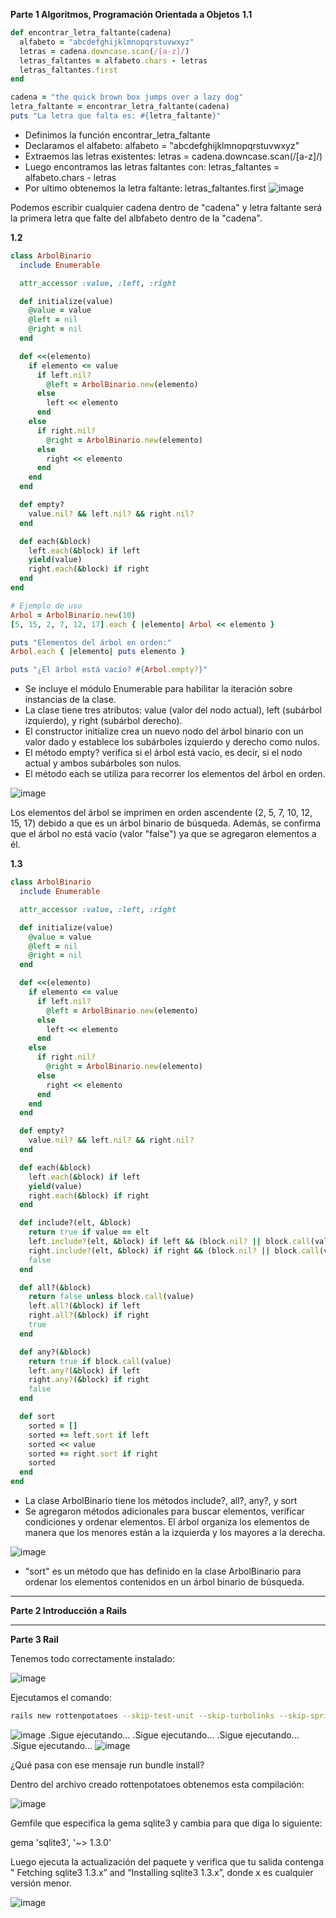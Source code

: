 **Parte 1 Algoritmos, Programación Orientada a Objetos**
**1.1**
```ruby
def encontrar_letra_faltante(cadena)
  alfabeto = "abcdefghijklmnopqrstuvwxyz"
  letras = cadena.downcase.scan(/[a-z]/)
  letras_faltantes = alfabeto.chars - letras
  letras_faltantes.first
end

cadena = "the quick brown box jumps over a lazy dog"
letra_faltante = encontrar_letra_faltante(cadena)
puts "La letra que falta es: #{letra_faltante}"
```
- Definimos la función encontrar_letra_faltante
- Declaramos el alfabeto: alfabeto = "abcdefghijklmnopqrstuvwxyz"
- Extraemos las letras existentes: letras = cadena.downcase.scan(/[a-z]/)
- Luego encontramos las letras faltantes con: letras_faltantes = alfabeto.chars - letras
- Por ultimo obtenemos la letra faltante: letras_faltantes.first
![image](https://github.com/Josezapat/CC3S2/assets/90808325/59b3d87d-d4c3-4af9-8992-890fdb912da8)

Podemos escribir cualquier cadena dentro de "cadena" y letra faltante será la primera letra que falte del albfabeto dentro de la "cadena".

**1.2**
```ruby
class ArbolBinario
  include Enumerable

  attr_accessor :value, :left, :right

  def initialize(value)
    @value = value
    @left = nil
    @right = nil
  end

  def <<(elemento)
    if elemento <= value
      if left.nil?
        @left = ArbolBinario.new(elemento)
      else
        left << elemento
      end
    else
      if right.nil?
        @right = ArbolBinario.new(elemento)
      else
        right << elemento
      end
    end
  end

  def empty?
    value.nil? && left.nil? && right.nil?
  end

  def each(&block)
    left.each(&block) if left
    yield(value)
    right.each(&block) if right
  end
end

# Ejemplo de uso
Arbol = ArbolBinario.new(10)
[5, 15, 2, 7, 12, 17].each { |elemento| Arbol << elemento }

puts "Elementos del árbol en orden:"
Arbol.each { |elemento| puts elemento }

puts "¿El árbol está vacío? #{Arbol.empty?}"

```

- Se incluye el módulo Enumerable para habilitar la iteración sobre instancias de la clase.
- La clase tiene tres atributos: value (valor del nodo actual), left (subárbol izquierdo), y right (subárbol derecho).
- El constructor initialize crea un nuevo nodo del árbol binario con un valor dado y establece los subárboles izquierdo y derecho como nulos.
- El método empty? verifica si el árbol está vacío, es decir, si el nodo actual y ambos subárboles son nulos.
- El método each se utiliza para recorrer los elementos del árbol en orden.

![image](https://github.com/Josezapat/CC3S2/assets/90808325/8fe36ee7-bd20-4855-a31d-c222addbe395)

Los elementos del árbol se imprimen en orden ascendente (2, 5, 7, 10, 12, 15, 17) debido a que es un árbol binario de búsqueda. Además, se confirma que el árbol no está vacío (valor "false") ya que se agregaron elementos a él.

**1.3**

```ruby
class ArbolBinario
  include Enumerable

  attr_accessor :value, :left, :right

  def initialize(value)
    @value = value
    @left = nil
    @right = nil
  end

  def <<(elemento)
    if elemento <= value
      if left.nil?
        @left = ArbolBinario.new(elemento)
      else
        left << elemento
      end
    else
      if right.nil?
        @right = ArbolBinario.new(elemento)
      else
        right << elemento
      end
    end
  end

  def empty?
    value.nil? && left.nil? && right.nil?
  end

  def each(&block)
    left.each(&block) if left
    yield(value)
    right.each(&block) if right
  end

  def include?(elt, &block)
    return true if value == elt
    left.include?(elt, &block) if left && (block.nil? || block.call(value, elt) == 0)
    right.include?(elt, &block) if right && (block.nil? || block.call(value, elt) == 0)
    false
  end

  def all?(&block)
    return false unless block.call(value)
    left.all?(&block) if left
    right.all?(&block) if right
    true
  end

  def any?(&block)
    return true if block.call(value)
    left.any?(&block) if left
    right.any?(&block) if right
    false
  end

  def sort
    sorted = []
    sorted += left.sort if left
    sorted << value
    sorted += right.sort if right
    sorted
  end
end
```
- La clase ArbolBinario tiene los métodos include?, all?, any?, y sort
- Se agregaron métodos adicionales para buscar elementos, verificar condiciones y ordenar elementos. El árbol organiza los elementos de manera que los menores están a la izquierda y los mayores a la derecha.

![image](https://github.com/Josezapat/CC3S2/assets/90808325/b61d9602-74c9-48d8-98ca-5e2851fc1287)

- "sort" es un método que has definido en la clase ArbolBinario para ordenar los elementos contenidos en un árbol binario de búsqueda.

***

**Parte 2 Introducción a Rails**

***

**Parte 3 Rail**

Tenemos todo correctamente instalado:

![image](https://github.com/Josezapat/CC3S2/assets/90808325/33857f93-21ed-4d49-b85f-626ba1fe157a)

Ejecutamos el comando:
```bash
rails new rottenpotatoes --skip-test-unit --skip-turbolinks --skip-spring
```
![image](https://github.com/Josezapat/CC3S2/assets/90808325/b19bba0b-136d-4ddf-ae9b-e6952cae37bb)
.Sigue ejecutando...
.Sigue ejecutando...
.Sigue ejecutando...
.Sigue ejecutando...
![image](https://github.com/Josezapat/CC3S2/assets/90808325/21b84901-5a10-4333-8ae2-90a8a347f4c5)

¿Qué pasa con ese mensaje run bundle install?

Dentro del archivo creado rottenpotatoes obtenemos esta compilación:

![image](https://github.com/Josezapat/CC3S2/assets/90808325/36353138-5ff8-4fa3-ab97-24e2c7a310d6)


Gemfile que especifica la gema sqlite3 y cambia para que diga lo siguiente:

gema 'sqlite3', '~> 1.3.0'

Luego ejecuta la actualización del paquete y verifica que tu salida contenga " Fetching sqlite3 1.3.x” and “Installing sqlite3 1.3.x”, donde x es cualquier versión menor.

![image](https://github.com/Josezapat/CC3S2/assets/90808325/f8960bbe-7a8f-449e-b927-39543f95a422)




